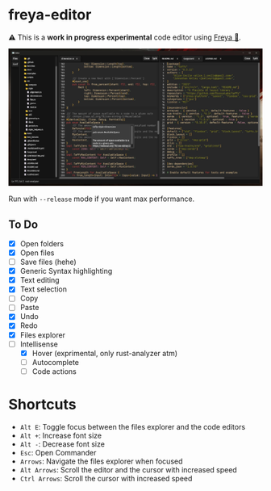 # freya-editor 

⚠️ This is a **work in progress experimental** code editor using [Freya 🦀](https://github.com/marc2332/freya).

![Demo](./demo.png)

Run with `--release` mode if you want max performance.

## To Do

- [x] Open folders
- [x] Open files
- [ ] Save files (hehe)
- [x] Generic Syntax highlighting
- [x] Text editing
- [x] Text selection
- [ ] Copy
- [ ] Paste
- [x] Undo
- [x] Redo
- [x] Files explorer
- [ ] Intellisense
  - [x] Hover (exprimental, only rust-analyzer atm)
  - [ ] Autocomplete
  - [ ] Code actions

# Shortcuts
- `Alt E`: Toggle focus between the files explorer and the code editors
- `Alt +`: Increase font size
- `Alt -`: Decrease font size
- `Esc`: Open Commander
- `Arrows`: Navigate the files explorer when focused
- `Alt Arrows`: Scroll the editor and the cursor with increased speed
- `Ctrl Arrows`: Scroll the cursor with increased speed  